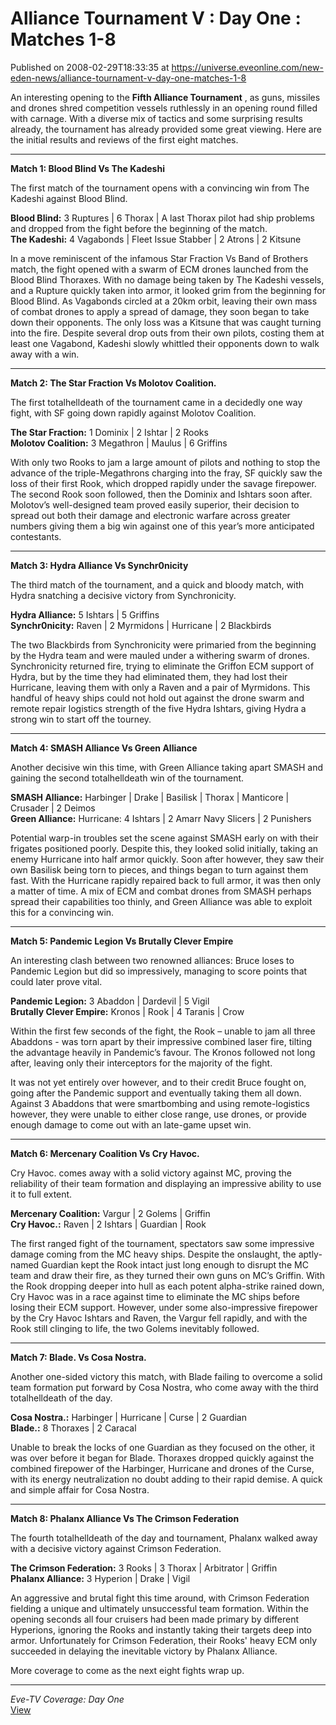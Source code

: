 # Alliance Tournament V : Day One : Matches 1-8
Published on 2008-02-29T18:33:35 at https://universe.eveonline.com/new-eden-news/alliance-tournament-v-day-one-matches-1-8

An interesting opening to the **Fifth Alliance Tournament** , as guns, missiles and drones shred competition vessels ruthlessly in an opening round filled with carnage. With a diverse mix of tactics and some surprising results already, the tournament has already provided some great viewing. Here are the initial results and reviews of the first eight matches. 

* * *

**Match 1: Blood Blind Vs The Kadeshi**

The first match of the tournament opens with a convincing win from The Kadeshi against Blood Blind.

**Blood Blind:** 3 Ruptures | 6 Thorax | A last Thorax pilot had ship problems and dropped from the fight before the beginning of the match.  
**The Kadeshi:** 4 Vagabonds | Fleet Issue Stabber | 2 Atrons | 2 Kitsune

In a move reminiscent of the infamous Star Fraction Vs Band of Brothers match, the fight opened with a swarm of ECM drones launched from the Blood Blind Thoraxes. With no damage being taken by The Kadeshi vessels, and a Rupture quickly taken into armor, it looked grim from the beginning for Blood Blind. As Vagabonds circled at a 20km orbit, leaving their own mass of combat drones to apply a spread of damage, they soon began to take down their opponents. The only loss was a Kitsune that was caught turning into the fire. Despite several drop outs from their own pilots, costing them at least one Vagabond, Kadeshi slowly whittled their opponents down to walk away with a win. 

* * *

**Match 2: The Star Fraction Vs Molotov Coalition.**

The first totalhelldeath of the tournament came in a decidedly one way fight, with SF going down rapidly against Molotov Coalition.

**The Star Fraction:** 1 Dominix | 2 Ishtar | 2 Rooks  
**Molotov Coalition:** 3 Megathron | Maulus | 6 Griffins

With only two Rooks to jam a large amount of pilots and nothing to stop the advance of the triple-Megathrons charging into the fray, SF quickly saw the loss of their first Rook, which dropped rapidly under the savage firepower. The second Rook soon followed, then the Dominix and Ishtars soon after. Molotov’s well-designed team proved easily superior, their decision to spread out both their damage and electronic warfare across greater numbers giving them a big win against one of this year’s more anticipated contestants. 

* * *

**Match 3: Hydra Alliance Vs Synchr0nicity**

The third match of the tournament, and a quick and bloody match, with Hydra snatching a decisive victory from Synchronicity.

**Hydra Alliance:** 5 Ishtars | 5 Griffins   
**Synchr0nicity:** Raven | 2 Myrmidons | Hurricane | 2 Blackbirds

The two Blackbirds from Synchronicity were primaried from the beginning by the Hydra team and were mauled under a withering swarm of drones. Synchronicity returned fire, trying to eliminate the Griffon ECM support of Hydra, but by the time they had eliminated them, they had lost their Hurricane, leaving them with only a Raven and a pair of Myrmidons. This handful of heavy ships could not hold out against the drone swarm and remote repair logistics strength of the five Hydra Ishtars, giving Hydra a strong win to start off the tourney. 

* * *

**Match 4: SMASH Alliance Vs Green Alliance**

Another decisive win this time, with Green Alliance taking apart SMASH and gaining the second totalhelldeath win of the tournament.

**SMASH Alliance:** Harbinger | Drake | Basilisk | Thorax | Manticore | Crusader | 2 Deimos  
**Green Alliance:** Hurricane: 4 Ishtars | 2 Amarr Navy Slicers | 2 Punishers

Potential warp-in troubles set the scene against SMASH early on with their frigates positioned poorly. Despite this, they looked solid initially, taking an enemy Hurricane into half armor quickly. Soon after however, they saw their own Basilisk being torn to pieces, and things began to turn against them fast. With the Hurricane rapidly repaired back to full armor, it was then only a matter of time. A mix of ECM and combat drones from SMASH perhaps spread their capabilities too thinly, and Green Alliance was able to exploit this for a convincing win. 

* * *

**Match 5: Pandemic Legion Vs Brutally Clever Empire**

An interesting clash between two renowned alliances: Bruce loses to Pandemic Legion but did so impressively, managing to score points that could later prove vital.

**Pandemic Legion:** 3 Abaddon | Dardevil | 5 Vigil  
**Brutally Clever Empire:** Kronos | Rook | 4 Taranis | Crow

Within the first few seconds of the fight, the Rook – unable to jam all three Abaddons - was torn apart by their impressive combined laser fire, tilting the advantage heavily in Pandemic’s favour. The Kronos followed not long after, leaving only their interceptors for the majority of the fight.

It was not yet entirely over however, and to their credit Bruce fought on, going after the Pandemic support and eventually taking them all down. Against 3 Abaddons that were smartbombing and using remote-logistics however, they were unable to either close range, use drones, or provide enough damage to come out with an late-game upset win. 

* * *

**Match 6: Mercenary Coalition Vs Cry Havoc.**

Cry Havoc. comes away with a solid victory against MC, proving the reliability of their team formation and displaying an impressive ability to use it to full extent.

**Mercenary Coalition:** Vargur | 2 Golems | Griffin  
**Cry Havoc.:** Raven | 2 Ishtars | Guardian | Rook

The first ranged fight of the tournament, spectators saw some impressive damage coming from the MC heavy ships. Despite the onslaught, the aptly-named Guardian kept the Rook intact just long enough to disrupt the MC team and draw their fire, as they turned their own guns on MC’s Griffin. With the Rook dropping deeper into hull as each potent alpha-strike rained down, Cry Havoc was in a race against time to eliminate the MC ships before losing their ECM support. However, under some also-impressive firepower by the Cry Havoc Ishtars and Raven, the Vargur fell rapidly, and with the Rook still clinging to life, the two Golems inevitably followed. 

* * *

**Match 7: Blade. Vs Cosa Nostra.**

Another one-sided victory this match, with Blade failing to overcome a solid team formation put forward by Cosa Nostra, who come away with the third totalhelldeath of the day.

**Cosa Nostra.:** Harbinger | Hurricane | Curse | 2 Guardian  
**Blade.:** 8 Thoraxes | 2 Caracal

Unable to break the locks of one Guardian as they focused on the other, it was over before it began for Blade. Thoraxes dropped quickly against the combined firepower of the Harbinger, Hurricane and drones of the Curse, with its energy neutralization no doubt adding to their rapid demise. A quick and simple affair for Cosa Nostra. 

* * *

**Match 8: Phalanx Alliance Vs The Crimson Federation**

The fourth totalhelldeath of the day and tournament, Phalanx walked away with a decisive victory against Crimson Federation. 

**The Crimson Federation:** 3 Rooks | 3 Thorax | Arbitrator | Griffin  
**Phalanx Alliance:** 3 Hyperion | Drake | Vigil

An aggressive and brutal fight this time around, with Crimson Federation fielding a unique and ultimately unsuccessful team formation. Within the opening seconds all four cruisers had been made primary by different Hyperions, ignoring the Rooks and instantly taking their targets deep into armor. Unfortunately for Crimson Federation, their Rooks' heavy ECM only succeeded in delaying the inevitable victory by Phalanx Alliance.

More coverage to come as the next eight fights wrap up. 

* * *

_Eve-TV Coverage: Day One_  
[View](http://www.eve-online.com/evetv/tunein.asp)
